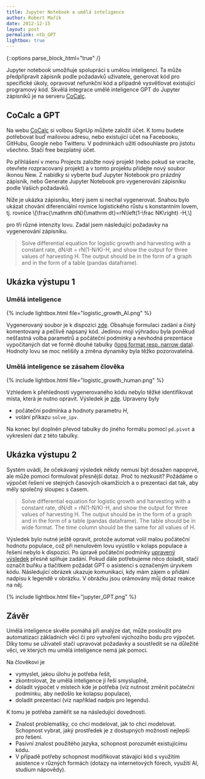 ```yaml
---
title: Jupyter Notebook a umělá inteligence
author: Robert Mařík
date: 2012-12-15
layout: post
permalink: ntb_GPT
lightbox: true
---
```


{::options parse_block_html="true" /}

<style>
.prispevky img {
	float:right; 
	max-width:600px !important; 
	padding-left:10px; clear:both;
	}

h2 {clear:both;}
h3 {clear:both;}

.markdown-section code {border-style:solid; border-color:black; border-width:1px; margin:2px !important; padding:1px; clear:both;}
</style>


<div class="prispevky">


Jupyter notebook umožňuje spolupráci s umělou inteligencí. Ta může předpřipravit zápisník podle požadavků uživatele, generovat kód pro specifické úkoly, opravovat nefunkční kód a případně vysvětlovat existující programový kód. Skvělá integrace umělé inteligence GPT do Jupyter zápisníků je na serveru [CoCalc](https://cocalc.com/). 

## CoCalc a GPT

Na webu [CoCalc](https://cocalc.com/) si volbou SignUp můžete založit účet. K tomu budete potřebovat buď mailovou adresu, nebo existující účet na Facebooku, GitHubu, Google nebo Twitteru. V podmínkách užití odsouhlaste pro jistotu všechno. Stačí free bezplatný účet.

Po přihlášení v menu Projects založte nový projekt  (nebo pokud se vracíte, otevřete rozpracovaný projekt) a v tomto projektu přidejte nový soubor ikonou New. Z nabídky si vyberte buď Jupyter Notebook pro prázdný zápisník, nebo Generate Jupyter Notebook pro vygenerování zápisníku podle Vašich požadavků. 

Níže je ukázka zápisníku, který jsem si nechal vygenerovat. Snahou bylo ukázat chování diferenciální rovnice logistického růstu s konstantním lovem, tj. rovnice 
\\[\frac{\mathrm dN}{\mathrm dt}=rN\left(1-\frac NK\right) -H,\\]

pro tři různé intenzity lovu. Zadal jsem následující požadavky na vygenerování zápisníku.

>   Solve differential equation for logistic growth and harvesting
>   with a constant rate, dN/dt = rN(1-N/K)-H, and show the output for
>   three values of harvesting H. The output should be in the form of
>   a graph and in the form of a table (pandas dataframe).

## Ukázka výstupu 1

### Umělá inteligence

{% include lightbox.html file="logistic_growth_AI.png" %}

Vygenerovaný soubor je k dispozici [zde](https://gist.github.com/robert-marik/2df4e3e80990e43e6bd9c4d2b3ed2898). Obsahuje formulaci zadání a čistý komentovaný a pečlivě napsaný kód. Jedinou mojí výhradou byla poněkud nešťastná volba parametrů a počáteční podmínky a nevhodná prezentace vypočítaných dat ve formě dlouhé tabulky ([long format resp. narrow data](https://en.wikipedia.org/wiki/Wide_and_narrow_data)). Hodnoty lovu se moc nelišily a změna dynamiky byla těžko pozorovatelná. 


### Umělá inteligence se zásahem člověka


{% include lightbox.html file="logistic_growth_human.png" %}

Vzhledem k přehlednosti vygenerovaného kódu nebylo těžké identifikovat místa, která je nutno opravit. Výsledek je [zde](https://gist.github.com/robert-marik/acd92779ad0c2453aa280a9627437b9f). Upraveny byly 

* počáteční podmínka a hodnoty parametru $H$, 
* volání příkazu `solve_ipv`.

Na konec byl doplněn převod tabulky do jiného formátu pomocí `pd.pivot` a vykreslení dat z této tabulky.

## Ukázka výstupu 2

Systém uvádí, že očekávaný výsledek někdy nemusí být dosažen napoprvé, ale může pomoci formulovat přesnější dotaz. Proč to nezkusit? Požádáme o výpočet řešení ve stejných časových okamžicích a o prezentaci dat tak, aby měly společný sloupec s časem. 

> Solve differential equation for logistic growth and harvesting with
> a constant rate, dN/dt = rN(1-N/K)-H, and show the output for three
> values of harvesting H. The output should be in the form of a graph
> and in the form of a table (pandas dataframe). The table should be
> in wide format. The time column should be the same for all values of
> H.

Výsledek bylo nutné ještě opravit, protože automat volil malou počáteční hodnotu populace, což při nenulovém lovu vyústilo v kolaps populace a řešení nebylo k dispozici. Po úpravě počáteční podmínky [upravený výsledek](https://gist.github.com/robert-marik/159627e7dea1ed9d5fb151f64c540740) přesně splňuje zadání. Pokud dále potřebujeme něco doladit, stačí označit buňku a tlačítkem požádat GPT o asistenci s označeným úryvkem kódu. Následující obrázek ukazuje komunikaci, kdy mám zájem o přidání nadpisu k legendě v obrázku. V obrázku jsou orámovány můj dotaz reakce na něj. 

{% include lightbox.html file="jupyter_GPT.png" %}


## Závěr

Umělá inteligence skvěle pomáhá při analýze dat, může posloužit pro automatizaci základních věcí či pro vytvoření výchozího bodu pro výpočet. Díky tomu se uživateli stačí upravovat požadavky a soustředit se na důležité věci, ve kterých mu umělá inteligence nemá jak pomoci.

Na člověkovi je

* vymyslet, jakou úlohu je potřeba řešit,
* zkontrolovat, že umělá inteligence ji řeší smysluplně,
* doladit výpočet v místech kde je potřeba (viz nutnost změnit počáteční podmínku, aby nedošlo ke kolapsu populace),
* doladit prezentaci (viz například nadpis pro legendu).

K tomu je potřeba zaměřit se na následující dovednosti.

* Znalost problematiky, co chci modelovat, jak to chci modelovat. Schopnost vybrat, jaký prostředek je z dostupných možností nejlepší pro řešení.
* Pasivní znalost použitého jazyka, schopnost porozumět existujícímu kódu.
* V případě potřeby schopnost modifikovat stávající kód s využitím asistence v různých formách (dotazy na internetových fórech, využití AI, studium nápovědy).


</div>
